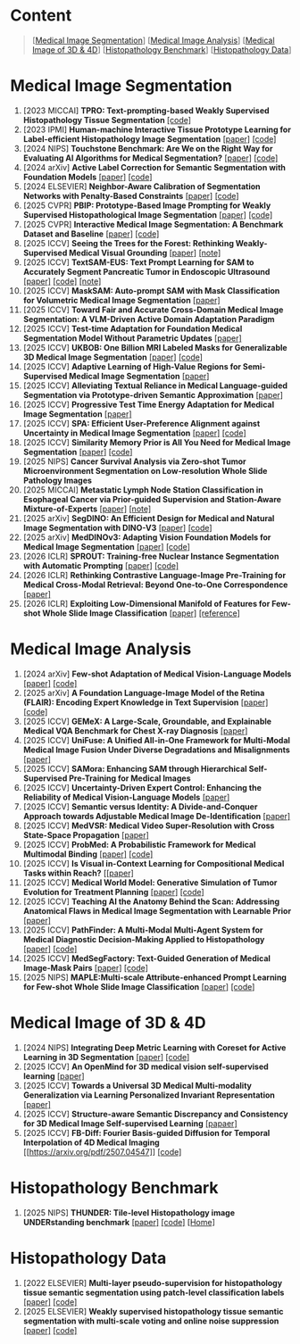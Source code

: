 # Content
>[[Medical Image Segmentation](#Segmentation)]
>[[Medical Image Analysis](#Analysis)]
>[[Medical Image of 3D & 4D](#34D)]
>[[Histopathology Benchmark](#Benchmark)]
>[[Histopathology Data](#Data)]

<a name="Segmentation"></a>
# Medical Image Segmentation
1. [2023 MICCAI] **TPRO: Text-prompting-based Weakly Supervised Histopathology Tissue Segmentation** [[code]](https://github.com/zhangst431/TPRO/tree/main)
2. [2023 IPMI] **Human-machine Interactive Tissue Prototype Learning for Label-efficient Histopathology Image Segmentation** [[paper]](https://arxiv.org/pdf/2211.14491) [[code]](https://github.com/WinterPan2017/proto2seg)
3. [2024 NIPS] **Touchstone Benchmark: Are We on the Right Way for Evaluating AI Algorithms for Medical Segmentation?** [[paper]](https://arxiv.org/pdf/2501.11803v2) [[code]](https://github.com/RiqiangGao/GDP-HMM_AAPMChallenge)
4. [2024 arXiv] **Active Label Correction for Semantic Segmentation with Foundation Models** [[paper]](https://arxiv.org/pdf/2403.10820) [[code]](https://github.com/ml-postech/active-label-correction)
5. [2024 ELSEVIER] **Neighbor-Aware Calibration of Segmentation Networks with Penalty-Based Constraints** [[paper]](https://arxiv.org/pdf/2401.14487) [[code]](https://github.com/Bala93/MarginLoss)
6. [2025 CVPR] **PBIP: Prototype-Based Image Prompting for Weakly Supervised Histopathological Image Segmentation** [[paper]](https://openaccess.thecvf.com/content/CVPR2025/papers/Tang_Prototype-Based_Image_Prompting_for_Weakly_Supervised_Histopathological_Image_Segmentation_CVPR_2025_paper.pdf) [[code]](https://github.com/QingchenTang/PBIP/tree/main)
7. [2025 CVPR] **Interactive Medical Image Segmentation: A Benchmark Dataset and Baseline** [[paper]](https://arxiv.org/pdf/2411.12814) [[code]](https://github.com/uni-medical/IMIS-Bench)
8. [2025 ICCV] **Seeing the Trees for the Forest: Rethinking Weakly-Supervised Medical Visual Grounding** [[paper]](https://arxiv.org/pdf/2505.15123) [[note]](https://mp.weixin.qq.com/s/Rfe-pO2AFMnH9avUMC_FMA?scene=1&click_id=2)
9. [2025 ICCV] **TextSAM-EUS: Text Prompt Learning for SAM to Accurately Segment Pancreatic Tumor in Endoscopic Ultrasound** [[paper]](https://www.arxiv.org/pdf/2507.18082) [[code]](https://github.com/HealthX-Lab/TextSAM-EUS) [[note]](https://mp.weixin.qq.com/s/ze4mJbvPlP7oc63rzfMnKA?scene=1&click_id=1)
10. [2025 ICCV] **MaskSAM: Auto-prompt SAM with Mask Classification for Volumetric Medical Image Segmentation** [[paper]](https://arxiv.org/pdf/2403.14103)
11. [2025 ICCV] **Toward Fair and Accurate Cross-Domain Medical Image Segmentation: A VLM-Driven Active Domain Adaptation Paradigm**
12. [2025 ICCV] **Test-time Adaptation for Foundation Medical Segmentation Model Without Parametric Updates** [[paper]](https://arxiv.org/pdf/2504.02008)
13. [2025 ICCV] **UKBOB: One Billion MRI Labeled Masks for Generalizable 3D Medical Image Segmentation** [[paper]](https://arxiv.org/pdf/2504.06908) [[code]](https://github.com/EmmanuelleB985/UK_BOB/tree/main)
14. [2025 ICCV] **Adaptive Learning of High-Value Regions for Semi-Supervised Medical Image Segmentation** [[paper]](https://arxiv.org/html/2407.21586v1)
15. [2025 ICCV] **Alleviating Textual Reliance in Medical Language-guided Segmentation via Prototype-driven Semantic Approximation** [[paper]](https://arxiv.org/pdf/2507.11055)
16. [2025 ICCV] **Progressive Test Time Energy Adaptation for Medical Image Segmentation** [[paper]](https://www.arxiv.org/pdf/2503.16616)
17. [2025 ICCV] **SPA: Efficient User-Preference Alignment against Uncertainty in Medical Image Segmentation** [[paper]](https://arxiv.org/pdf/2411.15513) [[code]](https://github.com/SuperMedIntel/SPA)
18. [2025 ICCV] **Similarity Memory Prior is All You Need for Medical Image Segmentation** [[paper]](https://arxiv.org/pdf/2507.00585) [[code]](https://github.com/vpsg-research/Sim-MPNet)
19. [2025 NIPS] **Cancer Survival Analysis via Zero-shot Tumor Microenvironment Segmentation on Low-resolution Whole Slide Pathology Images** 
20. [2025 MICCAI] **Metastatic Lymph Node Station Classification in Esophageal Cancer via Prior-guided Supervision and Station-Aware Mixture-of-Experts** [[paper]](https://papers.miccai.org/miccai-2025/paper/1419_paper.pdf) [[note]](https://mp.weixin.qq.com/s/Rfe-pO2AFMnH9avUMC_FMA?scene=1&click_id=2)
21. [2025 arXiv] **SegDINO: An Efficient Design for Medical and Natural Image Segmentation with DINO-V3** [[paper]](https://arxiv.org/pdf/2509.00833) [[code]](https://github.com/script-Yang/SegDINO)
22. [2025 arXiv] **MedDINOv3: Adapting Vision Foundation Models for Medical Image Segmentation** [[paper]](https://arxiv.org/pdf/2509.02379) [[code]](https://github.com/ricklisz/MedDINOv3)
23. [2026 ICLR] **SPROUT: Training-free Nuclear Instance Segmentation with Automatic Prompting** [[paper]](https://openreview.net/attachment?id=pqLlFR5ken&name=pdf) [[code]](https://github.com/anonymous)
24. [2026 ICLR] **Rethinking Contrastive Language-Image Pre-Training for Medical Cross-Modal Retrieval: Beyond One-to-One Correspondence** [[paper]](https://openreview.net/attachment?id=HPAzsibJFM&name=pdf)
25. [2026 ICLR] **Exploiting Low-Dimensional Manifold of Features for Few-shot Whole Slide Image Classification** [[paper]](https://openreview.net/pdf?id=HBP9uSEYME) [[reference]](https://arxiv.org/pdf/2106.09685)

<a name="Analysis"></a>
# Medical Image Analysis
1. [2024 arXiv] **Few-shot Adaptation of Medical Vision-Language Models** [[paper]](https://arxiv.org/pdf/2409.03868) [[code]](https://github.com/FereshteShakeri/few-shot-MedVLMs)
2. [2025 arXiv] **A Foundation Language-Image Model of the Retina (FLAIR): Encoding Expert Knowledge in Text Supervision** [[paper]](https://arxiv.org/pdf/2308.07898) [[code]](https://github.com/jusiro/FLAIR)
3. [2025 ICCV] **GEMeX: A Large-Scale, Groundable, and Explainable Medical VQA Benchmark for Chest X-ray Diagnosis** [[paper]](https://arxiv.org/html/2411.16778v1)
4. [2025 ICCV] **UniFuse: A Unified All-in-One Framework for Multi-Modal Medical Image Fusion Under Diverse Degradations and Misalignments** [[paper]](https://arxiv.org/pdf/2506.22736)
5. [2025 ICCV] **SAMora: Enhancing SAM through Hierarchical Self-Supervised Pre-Training for Medical Images**
6. [2025 ICCV] **Uncertainty-Driven Expert Control: Enhancing the Reliability of Medical Vision-Language Models** [[paper]](https://arxiv.org/pdf/2507.09209)
7. [2025 ICCV] **Semantic versus Identity: A Divide-and-Conquer Approach towards Adjustable Medical Image De-Identification** [[paper]](https://arxiv.org/pdf/2507.21703)
8. [2025 ICCV] **MedVSR: Medical Video Super-Resolution with Cross State-Space Propagation** [[paper]](https://arxiv.org/pdf/2509.21265?)
9. [2025 ICCV] **ProbMed: A Probabilistic Framework for Medical Multimodal Binding** [[paper]](https://www.arxiv.org/pdf/2509.25711) [[code]](https://github.com/mcintoshML/probMED)
10. [2025 ICCV] **Is Visual in-Context Learning for Compositional Medical Tasks within Reach?** [[[paper]](https://arxiv.org/pdf/2507.00868)
11. [2025 ICCV] **Medical World Model: Generative Simulation of Tumor Evolution for Treatment Planning** [[paper]](https://arxiv.org/pdf/2506.02327) [[code]](https://github.com/scott-yjyang/MeWM)
12. [2025 ICCV] **Teaching AI the Anatomy Behind the Scan: Addressing Anatomical Flaws in Medical Image Segmentation with Learnable Prior** [[paper]](https://arxiv.org/pdf/2403.18878)
13. [2025 ICCV] **PathFinder: A Multi-Modal Multi-Agent System for Medical Diagnostic Decision-Making Applied to Histopathology** [[paper]](https://arxiv.org/pdf/2502.08916) [[code]](https://pathfinder-dx.github.io/)
14. [2025 ICCV] **MedSegFactory: Text-Guided Generation of Medical Image-Mask Pairs** [[paper]](https://arxiv.org/pdf/2504.06897) [[code]]()
15. [2025 NIPS] **MAPLE:Multi-scale Attribute-enhanced Prompt Learning for Few-shot Whole Slide Image Classification** [[paper]](https://arxiv.org/pdf/2509.25863) [[code]](https://github.com/JJ-ZHOU-Code/MAPLE)

<a name="34D"></a>
# Medical Image of 3D & 4D
1. [2024 NIPS] **Integrating Deep Metric Learning with Coreset for Active Learning in 3D Segmentation** [[paper]](https://arxiv.org/pdf/2411.15763) [[code]](https://github.com/arvindmvepa/al-seg)
2. [2025 ICCV] **An OpenMind for 3D medical vision self-supervised learning** [[paper]](https://arxiv.org/pdf/2412.17041)
3. [2025 ICCV] **Towards a Universal 3D Medical Multi-modality Generalization via Learning Personalized Invariant Representation** [[paper]](https://arxiv.org/pdf/2411.06106)
4. [2025 ICCV] **Structure-aware Semantic Discrepancy and Consistency for 3D Medical Image Self-supervised Learning** [[papaer]](https://arxiv.org/pdf/2507.02581)
5. [2025 ICCV] **FB-Diff: Fourier Basis-guided Diffusion for Temporal Interpolation of 4D Medical Imaging** [[https://arxiv.org/pdf/2507.04547]] [[code]](https://github.com/AlexYouXin/FB-Diff)

<a name="Benchmark"></a>
# Histopathology Benchmark
1. [2025 NIPS] **THUNDER: Tile-level Histopathology image UNDERstanding benchmark** [[paper]](https://arxiv.org/pdf/2507.07860) [[code]](https://github.com/MICS-Lab/thunder) [[Home]](https://mics-lab.github.io/thunder/)

<a name="Data"></a>
# Histopathology Data
1. [2022 ELSEVIER] **Multi-layer pseudo-supervision for histopathology tissue semantic segmentation using patch-level classification labels** [[paper]](https://doi.org/10.1016/j.media.2022.102487) [[code]](https://github.com/ChuHan89/WSSS-Tissue)
2. [2025 ELSEVIER] **Weakly supervised histopathology tissue semantic segmentation with multi-scale voting and online noise suppression** [[paper]](https://doi.org/10.1016/j.engappai.2025.111100) [[code]](https://github.com/Z-hualong/wsss-tissue)
